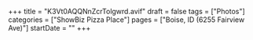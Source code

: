 +++
title = "K3Vt0AQQNnZcrTolgwrd.avif"
draft = false
tags = ["Photos"]
categories = ["ShowBiz Pizza Place"]
pages = ["Boise, ID (6255 Fairview Ave)"]
startDate = ""
+++
